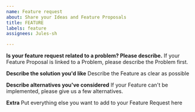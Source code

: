 ```yaml
---
name: Feature request
about: Share your Ideas and Feature Proposals
title: FEATURE
labels: feature
assignees: Jules-sh

---
```


**Is your feature request related to a problem? Please describe.**
If your Feature Proposal is linked to a Problem, please describe the Problem first.

**Describe the solution you'd like**
Describe the Feature as clear as possible

**Describe alternatives you've considered**
If your Feature can't be implemented, please give us a few alternatives.

**Extra**
Put everything else you want to add to your Feature Request here
